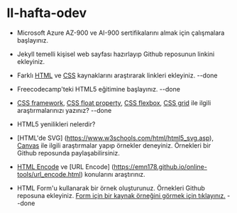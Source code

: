 # II-hafta-odev

- Microsoft Azure AZ-900 ve AI-900 sertifikalarını almak için çalışmalara başlayınız.

- Jekyll temelli kişisel web sayfası hazırlayıp Github reposunun linkini ekleyiniz.

- Farklı [HTML](https://html.sitesi.web.tr/) ve [CSS](https://css.sitesi.web.tr/) kaynaklarını araştırarak linkleri ekleyiniz. --done

- Freecodecamp'teki HTML5 eğitimine başlayınız.  --done

- [CSS framework](https://www.argenova.com.tr/en-iyi-6-css-framework), [CSS float property](https://www.w3schools.com/cssref/pr_class_float.asp), [CSS flexbox](https://www.w3schools.com/css/css3_flexbox.asp), [CSS grid](https://www.w3schools.com/css/css_grid.asp) ile ilgili araştırmalarınızı yazınız? --done

- HTML5 yenilikleri nelerdir?

- [HTML'de SVG] (https://www.w3schools.com/html/html5_svg.asp), [Canvas](https://www.w3schools.com/html/html5_canvas.asp) ile ilgili araştırmalar yapıp örnekler deneyiniz. Örnekleri bir Github reposunda paylaşabilirsiniz.

- [HTML Encode](https://emn178.github.io/online-tools/html_encode.html) ve [URL Encode] (https://emn178.github.io/online-tools/url_encode.html) konularını araştırınız.
 
- HTML Form'u kullanarak bir örnek oluşturunuz. Örnekleri Github reposuna ekleyiniz. [Form için bir kaynak örneğini görmek için tıklayınız.](https://developer.mozilla.org/en-US/docs/Learn/Forms/Your_first_form) --done
